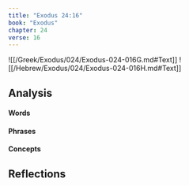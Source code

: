 ```yaml
---
title: "Exodus 24:16"
book: "Exodus"
chapter: 24
verse: 16
---
```

![[/Greek/Exodus/024/Exodus-024-016G.md#Text]]
![[/Hebrew/Exodus/024/Exodus-024-016H.md#Text]]

## Analysis

#### Words

#### Phrases

#### Concepts

## Reflections
